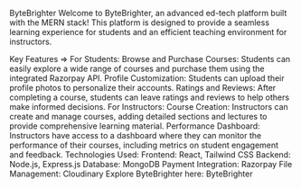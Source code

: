 ByteBrighter
Welcome to ByteBrighter, an advanced ed-tech platform built with the MERN stack! This platform is designed to provide a seamless learning experience for students and an efficient teaching environment for instructors.

Key Features =>
For Students: 
Browse and Purchase Courses: Students can easily explore a wide range of courses and purchase them using the integrated Razorpay API.
Profile Customization: Students can upload their profile photos to personalize their accounts.
Ratings and Reviews: After completing a course, students can leave ratings and reviews to help others make informed decisions.
For Instructors: 
Course Creation: Instructors can create and manage courses, adding detailed sections and lectures to provide comprehensive learning material.
Performance Dashboard: Instructors have access to a dashboard where they can monitor the performance of their courses, including metrics on student engagement and feedback.
Technologies Used:
Frontend: React, Tailwind CSS
Backend: Node.js, Express.js
Database: MongoDB
Payment Integration: Razorpay
File Management: Cloudinary
Explore ByteBrighter here: ByteBrighter
